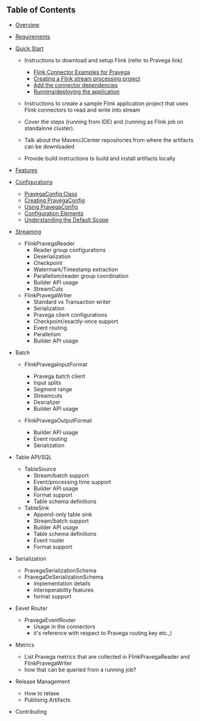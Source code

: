 ## Table of Contents

- [Overview](#overview)
- [Requirements](#requirements)
- [Quick Start](#quickstart)
   - Instructions to download and setup Flink (refer to Pravega link)
        - [Flink Connector Examples for Pravega](https://github.com/pravega/pravega-samples/tree/master/flink-connector-examples)
        - [Creating a Flink stream processing project](https://github.com/pravega/flink-connectors/wiki/Project-Setup#creating-a-flink-stream-processing-project)
        - [Add the connector dependencies](https://github.com/pravega/flink-connectors/wiki/Project-Setup#add-the-connector-dependencies)
        - [Running/deploying the application](
https://github.com/pravega/flink-connectors/wiki/Project-Setup#running--deploying-the-application)
   - Instructions to create a sample Flink application project that uses Flink connectors to read and write into stream
   - Cover the steps (running from IDE) and (running as Flink job on standalone cluster).
   
   - Talk about the Maven/JCenter repositories from where the artifacts can be downloaded
   - Provide build instructions to build and install artifacts locally
- [Features](#Features)
- [Configurations](https://github.com/pravega/flink-connectors/wiki/Configuration)
    - [PravegaConfig Class](https://github.com/pravega/flink-connectors/wiki/Configuration#pravegaconfig-class)
    - [Creating PravegaConfig](https://github.com/pravega/flink-connectors/wiki/Configuration#creating-pravegaconfig)
    - [Using PravegaConfig](https://github.com/pravega/flink-connectors/wiki/Configuration#using-pravegaconfig)
    - [Configuration Elements](https://github.com/pravega/flink-connectors/wiki/Configuration#configuration-elements)
    - [Understanding the Default Scope](https://github.com/pravega/flink-connectors/wiki/Configuration#understanding-the-default-scope)

- [Streaming](Streaming-Connectors.md)
    - FlinkPravegaReader
        - Reader group configurations
        - Deserialization
        - Checkpoint
        - Watermark/Timestamp extraction
        - Parallelism/reader group coordination
        - Builder API usage
        - StreamCuts
   - FlinkPravegaWriter
       - Standard vs Transaction writer
       - Serialization
       - Pravega client configurations
       - Checkpoint/exactly-once support
       - Event routing
       - Parallelism
       - Builder API usage 
- Batch
   - FlinkPravegaInputFormat
       - Pravega batch client
       - Input splits
       - Segment range
       - Streamcuts
       - Desrializer
       - Builder API usage
       
   - FlinkPravegaOutputFormat
       - Builder API usage
       - Event routing
       - Serialization

- Table API/SQL
    - TableSource
       - Stream/batch support
       - Event/processing time support
       - Builder API usage
       - Format support
       - Table schema definitions
    - TableSink 
      - Append-only table sink
      - Stream/batch support
      - Builder API usage
      - Table schema definitions
      - Event router
      - Format support
- Serialization
   - PravegaSerializationSchema 
   - PravegaDeSerializationSchema 
       - implementation details
       - interoperability features
       - format support
- Eevet Router
   - PravegaEventRouter
      - Usage in the connectors
      - it's reference with respect to Pravega routing key etc.,)
- Metrics
  - List Pravega metrics that are collected in FlinkPravegaReader and FlinkPravegaWriter
  - how that can be queried from a running job?
- Release Management
   - How to relase
   - Publising Artifacts
- Contributing


